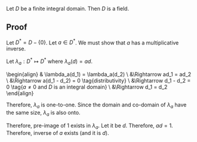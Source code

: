 Let $D$ be a finite integral domain. Then $D$ is a field.

## Proof

Let $D^* = D - \{0\}$. Let $a \in D^*$.
We must show that $a$ has a multiplicative inverse.

Let $\lambda_a: D^* \mapsto D^*$ where $\lambda_a(d) = ad$.

\begin{align}
& \lambda_a(d_1) = \lambda_a(d_2)
\\ &\Rightarrow ad_1 = ad_2
\\ &\Rightarrow a(d_1 - d_2) = 0 \tag{distributivity}
\\ &\Rightarrow d_1 - d_2 = 0 \tag{$a \neq 0$ and $D$ is an integral domain}
\\ &\Rightarrow d_1 = d_2
\end{align}

Therefore, $\lambda_a$ is one-to-one.
Since the domain and co-domain of $\lambda_a$ have the same size,
$\lambda_a$ is also onto.

Therefore, pre-image of 1 exists in $\lambda_a$.
Let it be $d$. Therefore, $ad=1$. Therefore, inverse of $a$ exists (and it is $d$).

